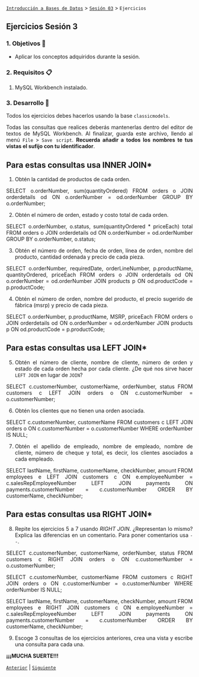 [`Introducción a Bases de Datos`](../../README.md) > [`Sesión 03`](../Readme.md) > `Ejercicios`
	
## Ejercicios Sesión 3

<div style="text-align: justify;">

### 1. Objetivos :dart:

- Aplicar los conceptos adquiridos durante la sesión.

### 2. Requisitos :clipboard:

1. MySQL Workbench instalado.

### 3. Desarrollo :rocket:

Todos los ejercicios debes hacerlos usando la base `classicmodels`.

Todas las consultas que realices deberás mantenerlas dentro del editor de textos de MySQL Workbench. Al finalizar, guarda este archivo, llendo al menú `File` > `Save script`.  **Recuerda añadir a todos los nombres te tus vistas el sufijo con tu identificador**.

## Para estas consultas usa INNER JOIN*

1. Obtén la cantidad de productos de cada orden.


SELECT o.orderNumber, sum(quantityOrdered)
FROM orders o
JOIN orderdetails od
  ON o.orderNumber = od.orderNumber
GROUP BY o.orderNumber;




2. Obtén el número de orden, estado y costo total de cada orden.



SELECT o.orderNumber, o.status, sum(quantityOrdered * priceEach) total
FROM orders o
JOIN orderdetails od
  ON o.orderNumber = od.orderNumber
GROUP BY o.orderNumber, o.status;




3. Obtén el número de orden, fecha de orden, línea de orden, nombre del producto, cantidad ordenada y precio de cada pieza.


SELECT o.orderNumber, requiredDate, orderLineNumber, p.productName, quantityOrdered, priceEach
FROM orders o
JOIN orderdetails od
  ON o.orderNumber = od.orderNumber
JOIN products p
  ON od.productCode = p.productCode;




4. Obtén el número de orden, nombre del producto, el precio sugerido de fábrica (msrp) y precio de cada pieza.



SELECT o.orderNumber, p.productName, MSRP, priceEach
FROM orders o
JOIN orderdetails od
  ON o.orderNumber = od.orderNumber
JOIN products p
  ON od.productCode = p.productCode;



## Para estas consultas usa LEFT JOIN*

5. Obtén el número de cliente, nombre de cliente, número de orden y estado de cada orden hecha por cada cliente. ¿De qué nos sirve hacer `LEFT JOIN` en lugar de `JOIN`?



SELECT c.customerNumber, customerName, orderNumber, status
FROM customers c
LEFT JOIN orders o
  ON c.customerNumber = o.customerNumber;


6. Obtén los clientes que no tienen una orden asociada.


SELECT c.customerNumber, customerName
FROM customers c
LEFT JOIN orders o
  ON c.customerNumber = o.customerNumber
WHERE orderNumber IS NULL;





7. Obtén el apellido de empleado, nombre de empleado, nombre de cliente, número de cheque y total, es decir, los clientes asociados a cada empleado.



SELECT lastName, firstName, customerName, checkNumber, amount
FROM employees e
LEFT JOIN customers c 
ON e.employeeNumber = c.salesRepEmployeeNumber
LEFT JOIN payments ON 
    payments.customerNumber = c.customerNumber
ORDER BY customerName, checkNumber;




## Para estas consultas usa RIGHT JOIN*


8. Repite los ejercicios 5 a 7 usando *RIGHT JOIN*. ¿Representan lo mismo? Explica las diferencias en un comentario. Para poner comentarios usa `--`.



SELECT c.customerNumber, customerName, orderNumber, status
FROM customers c
RIGHT JOIN orders o
  ON c.customerNumber = o.customerNumber;
  
  
  
  SELECT c.customerNumber, customerName
FROM customers c
RIGHT JOIN orders o
  ON c.customerNumber = o.customerNumber
WHERE orderNumber IS NULL;


SELECT lastName, firstName, customerName, checkNumber, amount
FROM employees e
RIGHT JOIN customers c 
ON e.employeeNumber = c.salesRepEmployeeNumber
LEFT JOIN payments ON 
    payments.customerNumber = c.customerNumber
ORDER BY customerName, checkNumber;



9. Escoge 3 consultas de los ejercicios anteriores, crea una vista y escribe una consulta para cada una.






**¡¡¡MUCHA SUERTE!!!**


[`Anterior`](../Readme.md) | [`Siguiente`](../Readme.md)

</div>
